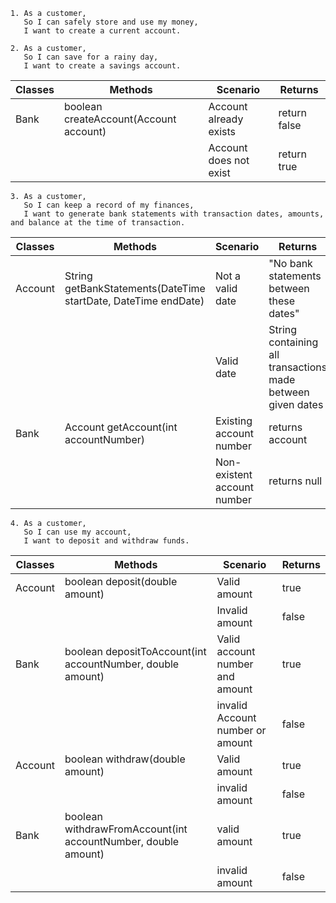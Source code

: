 

```
1. As a customer,
   So I can safely store and use my money,
   I want to create a current account.
   
2. As a customer,
   So I can save for a rainy day,
   I want to create a savings account.
```

| Classes | Methods                                | Scenario               | Returns      |
|---------|----------------------------------------|------------------------|--------------|
| Bank    | boolean createAccount(Account account) | Account already exists | return false |
|         |                                        | Account does not exist | return true  |

```
3. As a customer,
   So I can keep a record of my finances,
   I want to generate bank statements with transaction dates, amounts, and balance at the time of transaction.
```

| Classes | Methods                                                        | Scenario                    | Returns                                                     |
|---------|----------------------------------------------------------------|-----------------------------|-------------------------------------------------------------|
| Account | String getBankStatements(DateTime startDate, DateTime endDate) | Not a valid date            | "No bank statements between these dates"                    |
|         |                                                                | Valid date                  | String containing all transactions made between given dates |
| Bank    | Account getAccount(int accountNumber)                          | Existing account number     | returns account                                             |
|         |                                                                | Non-existent account number | returns null                                                |

```
4. As a customer,
   So I can use my account,
   I want to deposit and withdraw funds.
```

| Classes | Methods                                                       | Scenario                         | Returns |
|---------|---------------------------------------------------------------|----------------------------------|---------|
| Account | boolean deposit(double amount)                                | Valid amount                     | true    |
|         |                                                               | Invalid amount                   | false   |
| Bank    | boolean depositToAccount(int accountNumber, double amount)    | Valid account number and amount  | true    |
|         |                                                               | invalid Account number or amount | false   |
| Account | boolean withdraw(double amount)                               | Valid amount                     | true    |
|         |                                                               | invalid amount                   | false   |
| Bank    | boolean withdrawFromAccount(int accountNumber, double amount) | valid amount                     | true    |
|         |                                                               | invalid amount                   | false   |
